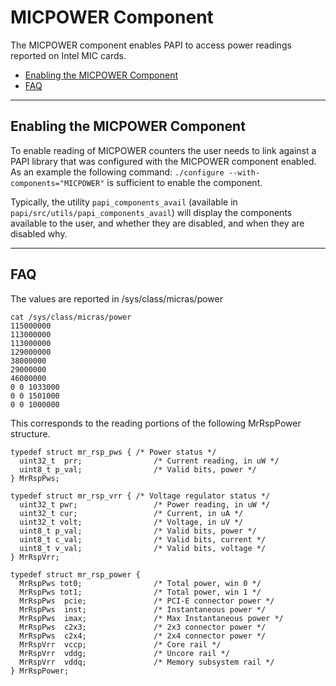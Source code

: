 # MICPOWER Component

The MICPOWER component enables PAPI to access power readings reported on Intel MIC cards.

* [Enabling the MICPOWER Component](#markdown-header-enabling-the-micpower-component)
* [FAQ](#markdown-header-faq)

***
## Enabling the MICPOWER Component

To enable reading of MICPOWER counters the user needs to link against a PAPI library that was configured with the MICPOWER component enabled. As an example the following command: `./configure --with-components="MICPOWER"` is sufficient to enable the component.

Typically, the utility `papi_components_avail` (available in
`papi/src/utils/papi_components_avail`) will display the components available to the user, and whether they are disabled, and when they are disabled why.

***
## FAQ

The values are reported in /sys/class/micras/power

	cat /sys/class/micras/power
	115000000
	113000000
	113000000
	129000000
	38000000
	29000000
	46000000
	0 0 1033000
	0 0 1501000
	0 0 1000000

This corresponds to the reading portions of the following MrRspPower structure. 

	typedef struct mr_rsp_pws {	/* Power status */
	  uint32_t	prr;				/* Current reading, in uW */
	  uint8_t p_val;                /* Valid bits, power */
	} MrRspPws;
	
	typedef struct mr_rsp_vrr {	/* Voltage regulator status */
	  uint32_t pwr;                 /* Power reading, in uW */
	  uint32_t cur;                 /* Current, in uA */
	  uint32_t volt;                /* Voltage, in uV */
	  uint8_t p_val;                /* Valid bits, power */
	  uint8_t c_val;                /* Valid bits, current */
	  uint8_t v_val;                /* Valid bits, voltage */
	} MrRspVrr;
	
	typedef struct mr_rsp_power {
	  MrRspPws tot0;                /* Total power, win 0 */
	  MrRspPws tot1;                /* Total power, win 1 */
	  MrRspPws	pcie;				/* PCI-E connector power */
	  MrRspPws	inst;				/* Instantaneous power */
	  MrRspPws	imax;				/* Max Instantaneous power */
	  MrRspPws	c2x3;				/* 2x3 connector power */
	  MrRspPws	c2x4;				/* 2x4 connector power */
	  MrRspVrr	vccp;				/* Core rail */
	  MrRspVrr	vddg;				/* Uncore rail */
	  MrRspVrr	vddq;				/* Memory subsystem rail */
	} MrRspPower;


